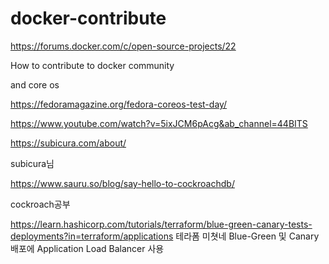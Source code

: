 # docker-contribute

https://forums.docker.com/c/open-source-projects/22

How to contribute to docker community

and core os

https://fedoramagazine.org/fedora-coreos-test-day/


https://www.youtube.com/watch?v=5ixJCM6pAcg&ab_channel=44BITS


https://subicura.com/about/

subicura님


https://www.sauru.so/blog/say-hello-to-cockroachdb/

cockroach공부



https://learn.hashicorp.com/tutorials/terraform/blue-green-canary-tests-deployments?in=terraform/applications
테라폼 미쳣네
Blue-Green 및 Canary 배포에 Application Load Balancer 사용
